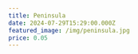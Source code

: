```yaml
---
title: Peninsula
date: 2024-07-29T15:29:00.000Z
featured_image: /img/peninsula.jpg
price: 0.05
---
```

